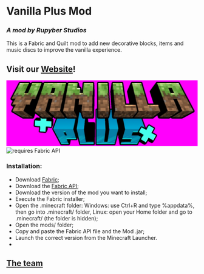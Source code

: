 # Vanilla Plus Mod

### *A mod by Rupyber Studios*

This is a Fabric and Quilt mod to add new decorative blocks, items and music discs to improve the vanilla experience.

## Visit our [Website](https://rupyberstudios.github.io/website/)!

![Vanilla Plus Logo](https://github.com/RupyberStudios/website/blob/main/img/vanilla_plus_logo_small.png?raw=true)
![requires Fabric API](https://i.imgur.com/HabVZJR.png)

### Installation:

- Download [Fabric](https://fabricmc.net/use/installer/);
- Download the [Fabric API](https://modrinth.com/mod/fabric-api/);
- Download the version of the mod you want to install;
- Execute the Fabric installer;
- Open the .minecraft folder:
  Windows: use Ctrl+R and type %appdata%, then go into .minecraft/ folder,
  Linux: open your Home folder and go to .minecraft/ (the folder is hidden);
- Open the mods/ folder;
- Copy and paste the Fabric API file and the Mod .jar;
- Launch the correct version from the Minecraft Launcher.
- 
## [The team](https://rupyberstudios.github.io/website/pages/about)
